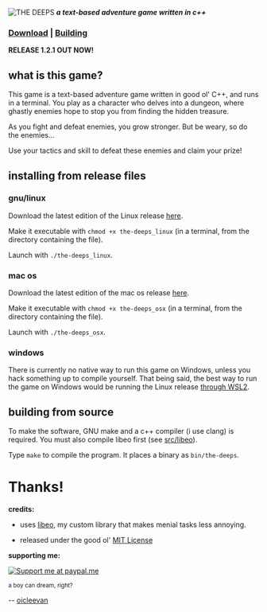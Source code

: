 <!-- such a cool logo, huh -->
![THE DEEPS](https://i.ibb.co/kJjV5jH/2021-09-18-16-22.png "THE DEEPS")
***a text-based adventure game written in c++***

### [Download](https://github.com/oicleevan/the-deeps/releases/latest) | [Building](#building-from-source)
**RELEASE 1.2.1 OUT NOW!**

## what is this game?

This game is a text-based adventure game written in good ol' C++, and runs in a terminal. You play as a character who delves into a dungeon, where ghastly enemies hope to stop you from finding the hidden treasure.

As you fight and defeat enemies, you grow stronger. But be weary, so do the enemies...

Use your tactics and skill to defeat these enemies and claim your prize!

## installing from release files

### gnu/linux

Download the latest edition of the Linux release [here](https://github.com/oicleevan/the-deeps/releases/download/1.2.1/the-deeps_linux).

Make it executable with `chmod +x the-deeps_linux` (in a terminal, from the directory containing the file).

Launch with `./the-deeps_linux`.


### mac os

Download the latest edition of the mac os release [here](https://github.com/oicleevan/the-deeps/releases/download/1.2.1/the-deeps_osx).

Make it executable with `chmod +x the-deeps_osx` (in a terminal, from the directory containing the file).

Launch with `./the-deeps_osx`.

### windows

There is currently no native way to run this game on Windows, unless you hack something up to compile yourself. That being said, the best way to run the game on Windows would be running the Linux release [through WSL2](https://docs.microsoft.com/en-us/windows/wsl/install).

## building from source

To make the software, GNU make and a c++ compiler (i use clang) is required. You must also compile libeo first (see [src/libeo](src/libeo)).

Type `make` to compile the program. It places a binary as `bin/the-deeps`.

# Thanks!

**credits:**

- uses [libeo](src/libeo/README.md), my custom library that makes menial tasks less annoying.

- released under the good ol' [MIT License](https://github.com/git/git-scm.com/blob/main/MIT-LICENSE.txt)

**supporting me:**

[![Support me at paypal.me](https://www.zahlungsverkehrsfragen.de/wp-content/uploads/2018/10/paypalme.png "Support me at paypal.me")](https://paypal.me/eoicle)

<sub>a boy can dream, right?</sub>

-- [oicleevan](https://oicleevan.xyz)
